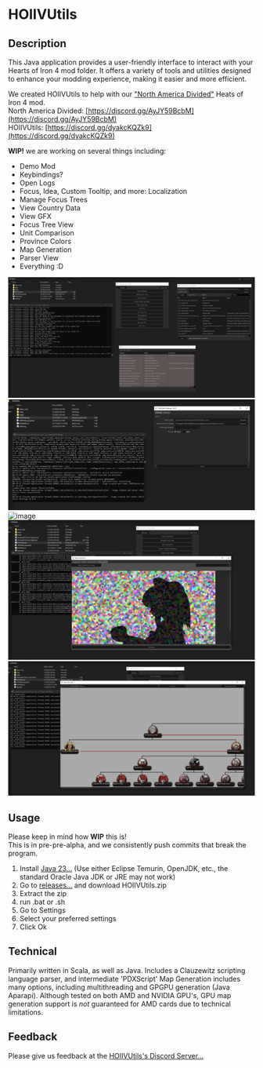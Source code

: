 # HOIIVUtils

## Description

This Java application provides a user-friendly interface to interact with your Hearts of Iron 4 mod folder. It offers a variety of tools and utilities designed to enhance your modding experience, making it easier and more efficient.  

We created HOIIVUtils to help with our
["North America Divided"](https://steamcommunity.com/sharedfiles/filedetails/?id=2780506619)
Heats of Iron 4 mod.  
North America Divided: [https://discord.gg/AyJY59BcbM](https://discord.gg/AyJY59BcbM)  
HOIIVUtils: [https://discord.gg/dyakcKQZk9](https://discord.gg/dyakcKQZk9)

**WIP!** we are working on several things including:

- Demo Mod
- Keybindings? 
- Open Logs
- Focus, Idea, Custom Tooltip, and more: Localization
- Manage Focus Trees
- View Country Data
- View GFX
- Focus Tree View
- Unit Comparison
- Province Colors
- Map Generation
- Parser View
- Everything :D

![image](./images/menu.png)
![image](./images/settings.png)
![image](./images/mangen1.png)
![image](./images/mapgen2.png)
![image](./images/focustree.png)

## Usage
Please keep in mind how **WIP** this is!  
This is in pre-pre-alpha, and we consistently push commits that break the program.   
1. Install [Java 23...](https://adoptium.net/temurin/releases/?version=23&os=any)
     (Use either Eclipse Temurin, OpenJDK, etc., the standard Oracle Java JDK or JRE may not work)
3. Go to [releases...](https://github.com/battleskorpion/HOIIVUtils/releases) and download HOIIVUtils.zip
4. Extract the zip
5. run  .bat or .sh
6. Go to Settings
7. Select your preferred settings  
6. Click Ok

## Technical
Primarily written in Scala, as well as Java. Includes a Clauzewitz scripting language parser, and intermediate 'PDXScript' 
Map Generation includes many options, including multithreading and GPGPU generation (Java Aparapi).
Although tested on both AMD and NVIDIA GPU's, GPU map generation support is *not* guaranteed for AMD cards due to technical limitations. 

## Feedback

Please give us feedback at the [HOIIVUtils's Discord Server...](https://discord.gg/dyakcKQZk9)
